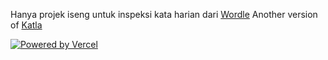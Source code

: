 Hanya projek iseng untuk inspeksi kata harian dari [Wordle](https://www.nytimes.com/games/wordle/index.html)
Another version of [Katla](https://katla.vercel.app/)

[![Powered by Vercel](https://www.datocms-assets.com/31049/1618983297-powered-by-vercel.svg)](https://vercel.com?utm_source=katla&utm_campaign=oss)